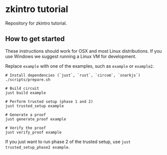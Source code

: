 # zkintro tutorial

Repository for zkintro tutorial.

## How to get started

These instructions should work for OSX and most Linux distributions. If you use Windows we suggest running a Linux VM for development.

Replace `example` with one of the examples, such as `example` or `example2`.

```
# Install dependencies (`just`, `rust`, `circom`, `snarkjs`)
./scripts/prepare.sh

# Build circuit
just build example

# Perform trusted setup (phase 1 and 2)
just trusted_setup example

# Generate a proof
just generate_proof example

# Verify the proof
just verify_proof example
```

If you just want to run phase 2 of the trusted setup, use `just trusted_setup_phase2 example`.